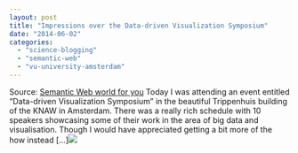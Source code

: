 ```yaml
---
layout: post
title: "Impressions over the Data-driven Visualization Symposium"
date: "2014-06-02"
categories: 
  - "science-blogging"
  - "semantic-web"
  - "vu-university-amsterdam"
---
```


Source: [Semantic Web world for you](http://semweb4u.wordpress.com/feed/) Today I was attending an event entitled “Data-driven Visualization Symposium” in the beautiful Trippenhuis building of the KNAW in Amsterdam. There was a really rich schedule with 10 speakers showcasing some of their work in the area of big data and visualisation. Though I would have appreciated getting a bit more of the how instead \[…\]![](http://stats.wordpress.com/b.gif?host=semweb4u.wordpress.com&blog=18410093&post=625&subd=semweb4u&ref=&feed=1)

